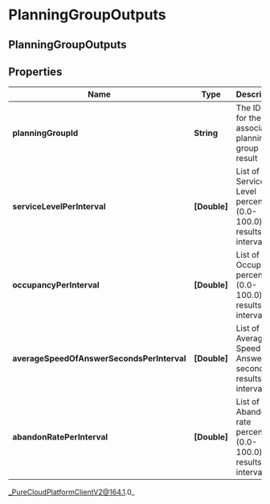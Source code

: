 # PlanningGroupOutputs

## PlanningGroupOutputs

## Properties

|Name | Type | Description | Notes|
|------------ | ------------- | ------------- | -------------|
| **planningGroupId** | **String** | The ID for for the associated planning group result | |
| **serviceLevelPerInterval** | **[Double]** | List of Service Level percentage (0.0-100.0) results per interval | |
| **occupancyPerInterval** | **[Double]** | List of Occupancy percentage (0.0-100.0) results per interval | |
| **averageSpeedOfAnswerSecondsPerInterval** | **[Double]** | List of Average Speed of Answer (in seconds) results per interval | |
| **abandonRatePerInterval** | **[Double]** | List of Abandon rate percentage (0.0-100.0) results per interval | |



_PureCloudPlatformClientV2@164.1.0_
